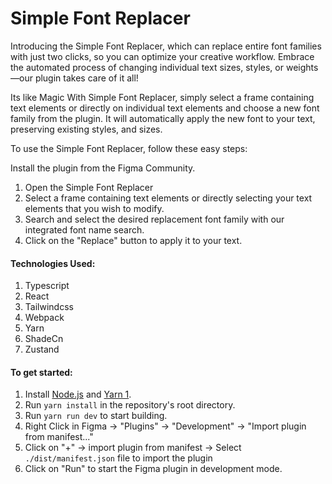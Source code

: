 # **Simple Font Replacer**

Introducing the Simple Font Replacer, which can replace entire font families with just two clicks, so you can optimize your creative workflow. Embrace the automated process of changing individual text sizes, styles, or weights—our plugin takes care of it all!

Its like Magic
With Simple Font Replacer, simply select a frame containing text elements or directly on individual text elements and choose a new font family from the plugin. It will automatically apply the new font to your text, preserving existing styles, and sizes.

To use the Simple Font Replacer, follow these easy steps:

Install the plugin from the Figma Community.

1. Open the Simple Font Replacer
1. Select a frame containing text elements or directly selecting your text elements that you wish to modify.
1. Search and select the desired replacement font family with our integrated font name search.
1. Click on the "Replace" button to apply it to your text.

<!-- Support me
If you find the Easy Font Swap plugin valuable and want to support its development, please consider becoming a supporter on Ko-fi! Your support helps me continue to create and maintain useful tools for you and the figma design community. Visit my Ko-fi page at https://ko-fi.com/joshiee to learn more and show your support. -->

<!-- Contact me at hello@joshiee.design if you need support or just wanna share how this tool helped you and your workflow! -->

#### **Technologies Used**:

1. Typescript
2. React
3. Tailwindcss
4. Webpack
5. Yarn
6. ShadeCn
7. Zustand

#### **To get started**:

1. Install [Node.js](https://nodejs.org/en/) and [Yarn 1](https://classic.yarnpkg.com/en/docs/install).
2. Run `yarn install` in the repository's root directory.
3. Run `yarn run dev` to start building.
4. Right Click in Figma -> "Plugins" -> "Development" -> "Import plugin from manifest..."
5. Click on "+" -> import plugin from manifest -> Select `./dist/manifest.json` file to import the plugin
6. Click on "Run" to start the Figma plugin in development mode.
